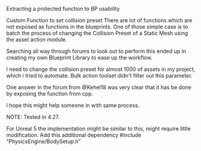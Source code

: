 Extracting a protected function to BP usability


Custom Function to set collision preset
There are lot of functions which are not exposed as functions in the blueprints. One of those simple case is to batch the process of changing the Collision Preset of a Static Mesh using the asset action module.

Searching all way through forums to look out to perform this ended up in creating my own Blueprint Library to ease up the workflow.


I need to change the collision preset for almost 1000 of assets in my project, which i tried to automate. Bulk action toolset didn't filter out this parameter.

One answer in the forum from @Kehel18 was very clear that it has be done by exposing the function from cpp.


I hope this might help someone in with same process.

NOTE: Tested in 4.27.

For Unreal 5 the implementation might be similar to this, might require little modification. Add this additional dependency
#include “PhysicsEngine/BodySetup.h”
